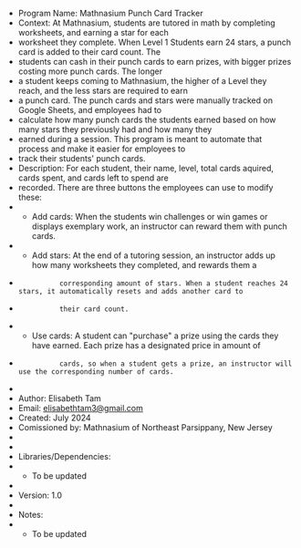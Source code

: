  * Program Name: Mathnasium Punch Card Tracker
 * Context: At Mathnasium, students are tutored in math by completing worksheets, and earning a star for each 
 * worksheet they complete. When Level 1 Students earn 24 stars, a punch card is added to their card count. The 
 * students can cash in their punch cards to earn prizes, with bigger prizes costing more punch cards. The longer
 * a student keeps coming to Mathnasium, the higher of a Level they reach, and the less stars are required to earn
 * a punch card. The punch cards and stars were manually tracked on Google Sheets, and employees had to
 * calculate how many punch cards the students earned based on how many stars they previously had and how many they
 * earned during a session. This program is meant to automate that process and make it easier for employees to
 * track their students' punch cards. 
 * Description: For each student, their name, level, total cards aquired, cards spent, and cards left to spend are 
 * recorded. There are three buttons the employees can use to modify these:
 *  - Add cards: When the students win challenges or win games or displays exemplary work, an instructor can reward them with punch cards.
 *  - Add stars: At the end of a tutoring session, an instructor adds up how many worksheets they completed, and rewards them a
 *               corresponding amount of stars. When a student reaches 24 stars, it automatically resets and adds another card to
 *               their card count. 
 *  - Use cards: A student can "purchase" a prize using the cards they have earned. Each prize has a designated price in amount of
 *               cards, so when a student gets a prize, an instructor will use the corresponding number of cards.
 * 
 * Author: Elisabeth Tam
 * Email: elisabethtam3@gmail.com
 * Created: July 2024
 * Comissioned by: Mathnasium of Northeast Parsippany, New Jersey
 * 
 * 
 * Libraries/Dependencies: 
 *    - To be updated
 * 
 * Version: 1.0
 * 
 * Notes:
 *    - To be updated
